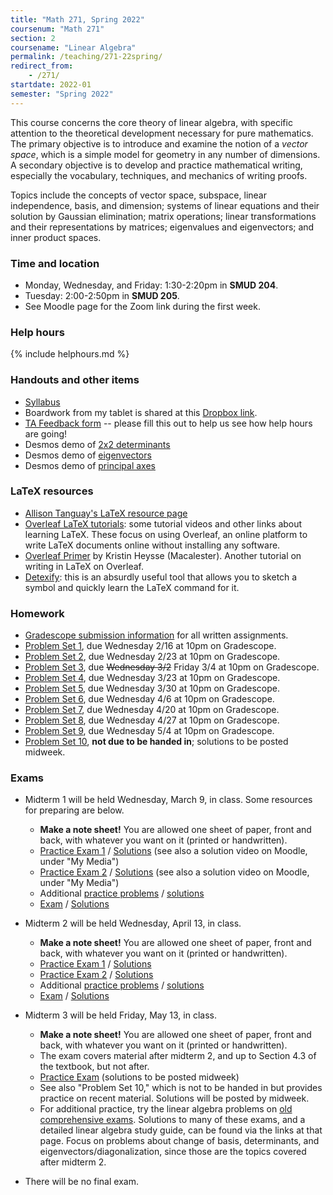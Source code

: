```yaml
---
title: "Math 271, Spring 2022"
coursenum: "Math 271"
section: 2
coursename: "Linear Algebra"
permalink: /teaching/271-22spring/
redirect_from:
    - /271/
startdate: 2022-01
semester: "Spring 2022"
---
```


This course concerns the core theory of linear algebra, with specific attention to the theoretical development necessary for pure mathematics. The primary objective is to introduce and examine the notion of a *vector space*, which is a simple model for geometry in any number of dimensions. A secondary objective is to develop and practice mathematical writing, especially the vocabulary, techniques, and mechanics of writing proofs.

Topics include the concepts of vector space, subspace, linear independence, basis, and dimension; systems of linear equations and their solution by Gaussian elimination; matrix operations; linear transformations and their representations by matrices; eigenvalues and eigenvectors; and inner product spaces. 

### Time and location
* Monday, Wednesday, and Friday: 1:30-2:20pm in **SMUD 204**.
* Tuesday: 2:00-2:50pm in **SMUD 205**.
* See Moodle page for the Zoom link during the first week.

### Help hours

{% include helphours.md %}
    

### Handouts and other items

*   [Syllabus](handouts/syllabus.pdf)
*   Boardwork from my tablet is shared at this [Dropbox link](https://www.dropbox.com/sh/jdroz3shx0drhyc/AABEzfYS6E_MwbbvHf2C9_iqa?dl=0).
*   [TA Feedback form](https://forms.gle/zm1uiL5P9EH9WnHn9) -- please fill this out to help us see how help hours are going!
*   Desmos demo of [2x2 determinants](https://www.desmos.com/calculator/rn4wj8uo5n)
*   Desmos demo of [eigenvectors](https://www.desmos.com/calculator/ylayakz8rk)
*   Desmos demo of [principal axes](https://www.desmos.com/calculator/imwzyf05ue)

### LaTeX resources

*   [Allison Tanguay's LaTeX resource page](https://www.amherst.edu/people/facstaff/atanguay/latex)
*   [Overleaf LaTeX tutorials](https://www.overleaf.com/learn/latex/Tutorials): some tutorial videos and other links about learning LaTeX. These focus on using Overleaf, an online platform to write LaTeX documents online without installing any software.
*   [Overleaf Primer](handouts/OverleafPrimer.pdf) by Kristin Heysse (Macalester). Another tutorial on writing in LaTeX on Overleaf.
*   [Detexify](http://detexify.kirelabs.org/classify.html): this is an absurdly useful tool that allows you to sketch a symbol and quickly learn the LaTeX command for it.

### Homework

* [Gradescope submission information](handouts/gsinfo.pdf) for all written assignments.
* [Problem Set 1](psets/pset1.pdf), due Wednesday 2/16 at 10pm on Gradescope.
* [Problem Set 2](psets/pset2.pdf), due Wednesday 2/23 at 10pm on Gradescope.
* [Problem Set 3](psets/pset3.pdf), due ~~Wednesday 3/2~~ Friday 3/4 at 10pm on Gradescope.
* [Problem Set 4](psets/pset4.pdf), due Wednesday 3/23 at 10pm on Gradescope.
* [Problem Set 5](psets/pset5.pdf), due Wednesday 3/30 at 10pm on Gradescope.
* [Problem Set 6](psets/pset6.pdf), due Wednesday 4/6 at 10pm on Gradescope.
* [Problem Set 7](psets/pset7.pdf), due Wednesday 4/20 at 10pm on Gradescope.
* [Problem Set 8](psets/pset8.pdf), due Wednesday 4/27 at 10pm on Gradescope.
* [Problem Set 9](psets/pset9.pdf), due Wednesday 5/4 at 10pm on Gradescope.
* [Problem Set 10](psets/pset10.pdf), **not due to be handed in**; solutions to be posted midweek.
<!--psets-->

### Exams

* Midterm 1 will be held Wednesday, March 9, in class. Some resources for preparing are below.
    * **Make a note sheet!** You are allowed one sheet of paper, front and back, with whatever you want on it (printed or handwritten).
    * [Practice Exam 1](exams/midterm1-practice1.pdf) / [Solutions](exams/midterm1-practice1-soln.pdf) (see also a solution video on Moodle, under "My Media")
    * [Practice Exam 2](exams/midterm1-practice2.pdf) / [Solutions](exams/midterm1-practice2-soln.pdf) (see also a solution video on Moodle, under "My Media")
    * Additional [practice problems](exams/practiceProblems.pdf) / [solutions](exams/practiceProblemsSolns.pdf)
    * [Exam](https://moodle.amherst.edu/pluginfile.php/909985/mod_resource/content/1/midterm1compact.pdf) / [Solutions](https://moodle.amherst.edu/pluginfile.php/909982/mod_resource/content/1/midterm1-soln.pdf)
* Midterm 2 will be held Wednesday, April 13, in class.
    * **Make a note sheet!** You are allowed one sheet of paper, front and back, with whatever you want on it (printed or handwritten).
    * [Practice Exam 1](exams/midterm2practice1.pdf) / [Solutions](exams/midterm2practice1soln.pdf)
    * [Practice Exam 2](exams/midterm2practice2.pdf) / [Solutions](exams/midterm2practice2soln.pdf)
    * Additional [practice problems](exams/midterm2practiceProblems.pdf) / [solutions](exams/midterm2practiceProblemsSoln.pdf)
    * [Exam](https://moodle.amherst.edu/pluginfile.php/919509/mod_resource/content/1/midterm2compact.pdf) / [Solutions](https://moodle.amherst.edu/pluginfile.php/919508/mod_resource/content/1/midterm2soln.pdf)

* Midterm 3 will be held Friday, May 13, in class.
    * **Make a note sheet!** You are allowed one sheet of paper, front and back, with whatever you want on it (printed or handwritten).
    * The exam covers material after midterm 2, and up to Section 4.3 of the textbook, but not after.
    * [Practice Exam](exams/midterm3practice.pdf) (solutions to be posted midweek)
    * See also "Problem Set 10," which is not to be handed in but provides practice on recent material. Solutions will be posted by midweek.
    * For additional practice, try the linear algebra problems on [old comprehensive exams](https://www.amherst.edu/academiclife/departments/mathematics-statistics/math-major/compexam/previous-comprehensive-exams). Solutions to many of these exams, and a detailed linear algebra study guide, can be found via the links at that page. Focus on problems about change of basis, determinants, and eigenvectors/diagonalization, since those are the topics covered after midterm 2.


* There will be no final exam.
